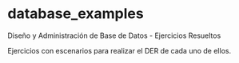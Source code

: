 # database_examples
Diseño y Administración de Base de Datos - Ejercicios Resueltos

Ejercicios con escenarios para realizar el DER de cada uno de ellos.
